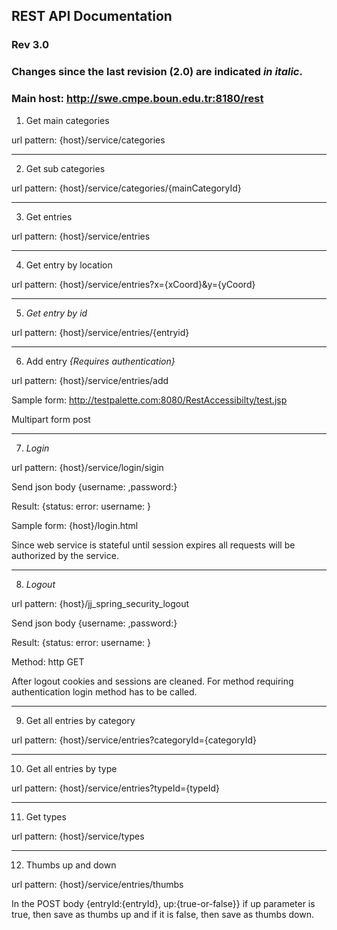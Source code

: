 ## REST API Documentation ##

### Rev 3.0 ###

### Changes since the last revision (2.0) are indicated _in italic_. ###

### Main host: http://swe.cmpe.boun.edu.tr:8180/rest ###


1. Get main categories

url pattern: {host}/service/categories


---


2. Get sub categories

url pattern: {host}/service/categories/{mainCategoryId}


---


3. Get entries

url pattern: {host}/service/entries


---


4. Get entry by location

url pattern: {host}/service/entries?x={xCoord}&y={yCoord}


---


5. _Get entry by id_

url pattern: {host}/service/entries/{entryid}


---


6. Add entry _{Requires authentication}_

url pattern: {host}/service/entries/add

Sample form: http://testpalette.com:8080/RestAccessibilty/test.jsp

Multipart form post


---


7. _Login_

url pattern: {host}/service/login/sigin

Send json body {username: ,password:}

Result: {status: error: username: }

Sample form: {host}/login.html

Since web service is stateful until session expires all requests will be authorized by the service.


---


8. _Logout_

url pattern: {host}/jj\_spring\_security\_logout

Send json body {username: ,password:}

Result: {status: error: username: }

Method: http GET

After logout cookies and sessions are cleaned. For method requiring authentication login method has to be called.


---


9. Get all entries by category

url pattern: {host}/service/entries?categoryId={categoryId}


---


10. Get all entries by type

url pattern: {host}/service/entries?typeId={typeId}


---


11. Get types

url pattern: {host}/service/types


---


12. Thumbs up and down

url pattern: {host}/service/entries/thumbs

In the POST body {entryId:{entryId}, up:{true-or-false}} if up parameter is true, then save as thumbs up and if it is false, then save as thumbs down.
